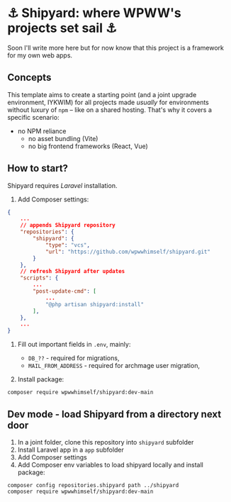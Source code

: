 # ⚓ Shipyard: where WPWW's projects set sail ⚓

Soon I'll write more here but for now know that this project is a framework for my own web apps.

## Concepts

This template aims to create a starting point (and a joint upgrade environment, IYKWIM) for all projects made _usually_ for environments without luxury of `npm` – like on a shared hosting. That's why it covers a specific scenario:
- no NPM reliance
  - no asset bundling (Vite)
  - no big frontend frameworks (React, Vue)

## How to start?

Shipyard requires _Laravel_ installation.

1. Add Composer settings:
```json
{
    ...
    // appends Shipyard repository
    "repositories": {
        "shipyard": {
            "type": "vcs",
            "url": "https://github.com/wpwwhimself/shipyard.git"
        }
    },
    // refresh Shipyard after updates
    "scripts": {
        ...
        "post-update-cmd": [
            ...
            "@php artisan shipyard:install"
        ],
    },
    ...
}
```
1. Fill out important fields in `.env`, mainly:
   - `DB_??` - required for migrations,
   - `MAIL_FROM_ADDRESS` - required for archmage user migration,

2. Install package:
```
composer require wpwwhimself/shipyard:dev-main
```

## Dev mode - load Shipyard from a directory next door

1. In a joint folder, clone this repository into `shipyard` subfolder
2. Install Laravel app in a `app` subfolder
3. Add Composer settings
4. Add Composer env variables to load shipyard locally and install package:
```
composer config repositories.shipyard path ../shipyard
composer require wpwwhimself/shipyard:dev-main
```
